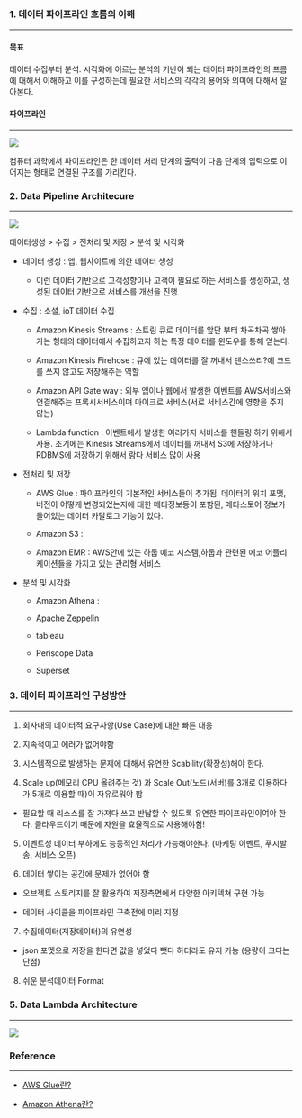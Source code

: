 ### 1. 데이터 파이프라인 흐름의 이해

---

#### 목표
데이터 수집부터 분석. 시각화에 이르는 분석의 기반이 되는 데이터 파이프라인의 프름에 대해서 이해하고 이를 구성하는데 필요한 서비스의 각각의 용어와 의미에 대해서 알아본다.

#### 파이프라인

---

<img src="https://user-images.githubusercontent.com/86764734/147406600-e15c655c-58b7-4569-827a-9ad6ba1de9fd.png"/>

컴퓨터 과학에서 파이프라인은 한 데이터 처리 단계의 출력이 다음 단계의 입력으로 이어지는 형태로 연결된 구조를 가리킨다.

### 2. Data Pipeline Architecure

---

<img src="https://user-images.githubusercontent.com/86764734/147406631-474b0a23-4929-4735-b4c2-753ab3c8e87e.png"/>

데이터생성 > 수집 > 전처리 및 저장 > 분석 및 시각화

- 데이터 생성 : 앱, 웹사이트에 의한 데이터 생성

  - 이런 데이터 기반으로 고객성향이나 고객이 필요로 하는 서비스를 생성하고, 생성된 데이터 기반으로 서비스를 개선을 진행

- 수집 : 소셜, ioT 데이터 수집

  - Amazon Kinesis Streams : 스트림 큐로 데이터를 앞단 부터 차곡차곡 쌓아가는 형태의 데이터에서 수집하고자 하는 특정 데이터를 윈도우를 통해 얻는다.

  - Amazon Kinesis Firehose : 
  큐에 있는 데이터를 잘 꺼내서 덴스쓰리?에 코드를 쓰지 않고도 저장해주는 역할 

  - Amazon API Gate way :
  외부 앱이나 웹에서 발생한 이벤트를 AWS서비스와 연결해주는 프록시서비스이며 마이크로 서비스(서로 서비스간에 영향을 주지 않는)

  - Lambda function :
  이벤트에서 발생한 여러가지 서비스를 핸들링 하기 위해서 사용. 초기에는 Kinesis Streams에서 데이터를 꺼내서 S3에 저장하거나 RDBMS에 저장하기 위해서 람다 서비스 많이 사용

- 전처리 및 저장

  - AWS Glue :
   파이프라인의 기본적인 서비스들이 추가됨. 
   데이터의 위치 포맷, 버전이 어떻게 변경되었는지에 대한 메타정보등이 포함된, 메타스토어 정보가 들어있는 데이터 카탈로그 기능이 있다. 

  - Amazon S3 :

  - Amazon EMR : 
  AWS안에 있는 하둡 에코 시스템,하둡과 관련된 에코 어플리케이션들을 가지고 있는 관리형 서비스

- 분석 및 시각화

  - Amazon Athena : 

  - Apache Zeppelin 

  - tableau

  - Periscope Data

  - Superset

### 3. 데이터 파이프라인 구성방안

---


1. 회사내의 데이터적 요구사항(Use Case)에 대한 빠른 대응

2. 지속적이고 에러가 없어야함

3. 시스템적으로 발생하는 문제에 대해서 유연한 Scability(확장성)해야 한다. 

4. Scale up(메모리 CPU 올려주는 것) 과 Scale Out(노드(서버)를 3개로 이용하다가 5개로 이용할 때)이 자유로워야 함

  - 필요할 때 리소스를 잘 가져다 쓰고 반납할 수 있도록 유연한 파이프라인이여야 한다. 클라우드이기 때문에 자원을 효율적으로 사용해야함!

5. 이벤트성 데이터 부하에도 능동적인 처리가 가능해야한다. (마케팅 이벤트, 푸시발송, 서비스 오픈) 

6. 데이터 쌓이는 공간에 문제가 없어야 함

  - 오브젝트 스토리지를 잘 활용하여 저장측면에서 다양한 아키텍쳐 구현 가능

  - 데이터 사이클을 파이프라인 구축전에 미리 지정

7. 수집데이터(저장데이터)의 유연성

  - json 포멧으로 저장을 한다면 값을 넣었다 뺏다 하더라도 유지 가능 (용량이 크다는 단점)

8. 쉬운 분석데이터 Format

### 5. Data Lambda Architecture

---

<img src="https://user-images.githubusercontent.com/86764734/147406811-23416f2e-20f5-4563-a499-f65736d6f63e.png"/>

### Reference

---

- [AWS Glue란?](https://tech.cloud.nongshim.co.kr/2021/08/19/__trashed/)

- [Amazon Athena란?](https://docs.aws.amazon.com/ko_kr/athena/latest/ug/what-is.html)





